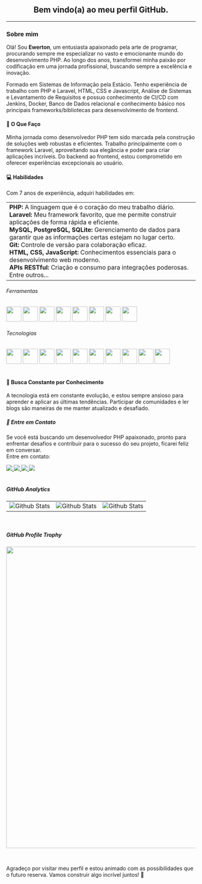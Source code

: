 <div align='center'>
    <h2>Bem vindo(a) ao meu perfil GitHub.</h2>
</div>

<hr>

<div>
    <h3>Sobre mim</h3>
    <p>
        Olá! Sou <b>Ewerton</b>, um entusiasta apaixonado pela arte de programar, procurando sempre me especializar no vasto e emocionante mundo do desenvolvimento PHP. Ao longo dos anos, transformei minha paixão por codificação em uma jornada profissional, buscando sempre a excelência e inovação.
    </p>
    <p>
        Formado em Sistemas de Informação pela Estácio. Tenho experiência de trabalho com PHP e Laravel, HTML, CSS e Javascript, Análise de Sistemas e Levantamento de Requisitos e possuo conhecimento de CI/CD com Jenkins, Docker, Banco de Dados relacional e conhecimento básico nos principais frameworks/bibliotecas para desenvolvimento de frontend.
    </p>
</div>

<div>
<h4>🚀 O Que Faço</h4>
<p>
    Minha jornada como desenvolvedor PHP tem sido marcada pela construção de soluções web robustas e eficientes. Trabalho principalmente com o framework Laravel, aproveitando sua elegância e poder para criar aplicações incríveis. Do backend ao frontend, estou comprometido em oferecer experiências excepcionais ao usuário.
</p>
</div>

<div>
<h4>💻 Habilidades</h4>
<p>
Com 7 anos de experiência, adquiri habilidades em:
</p>
<table>
    <tr>
        <td>
                <b>PHP:</b> A linguagem que é o coração do meu trabalho diário.<br>
                <b>Laravel:</b> Meu framework favorito, que me permite construir aplicações de forma rápida e eficiente.<br>
                <b>MySQL, PostgreSQL, SQLite:</b> Gerenciamento de dados para garantir que as informações certas estejam no lugar certo.<br>
                <b>Git:</b> Controle de versão para colaboração eficaz.<br>
                <b>HTML, CSS, JavaScript:</b> Conhecimentos essenciais para o desenvolvimento web moderno.<br>
                <b>APIs RESTful:</b> Criação e consumo para integrações poderosas.<br>
                Entre outros...
        </td>
    </tr>
</table>

</div>

<div>
    <h6>Ferramentas</h6>
    <img loading="lazy" src="https://cdn.jsdelivr.net/gh/devicons/devicon/icons/linux/linux-original.svg" width="40" height="40"/>
    <img loading="lazy" src="https://cdn.jsdelivr.net/gh/devicons/devicon/icons/vscode/vscode-original.svg" width="40" height="40"/>
    <img loading="lazy" src="https://cdn.jsdelivr.net/gh/devicons/devicon/icons/git/git-original.svg" width="40" height="40"/>
    <img loading="lazy" src="https://img.icons8.com/external-tal-revivo-bold-tal-revivo/40/FFFFFF/external-github-with-cat-logo-an-online-community-for-software-development-logo-bold-tal-revivo.png" width="40" height="40" />
    <img loading="lazy" src="https://cdn.jsdelivr.net/gh/devicons/devicon/icons/gitlab/gitlab-original.svg" width="40" height="40"/>
    <img loading="lazy" src="https://cdn.jsdelivr.net/gh/devicons/devicon/icons/composer/composer-original.svg" width="40" height="40" />
    <img loading="lazy" src="https://cdn.jsdelivr.net/gh/devicons/devicon/icons/docker/docker-original.svg" width="40" height="40"/>
    <img loading="lazy" src="https://cdn.jsdelivr.net/gh/devicons/devicon/icons/jenkins/jenkins-original.svg" width="40" height="40" />
    <h6>Tecnologias</h6>
    <img loading="lazy" src="https://cdn.jsdelivr.net/gh/devicons/devicon/icons/html5/html5-original.svg" width="40" height="40"/>
    <img loading="lazy" src="https://cdn.jsdelivr.net/gh/devicons/devicon/icons/css3/css3-original.svg" width="40" height="40"/>
    <img loading="lazy" src="https://cdn.jsdelivr.net/gh/devicons/devicon/icons/javascript/javascript-original.svg" width="40" height="40"/>
    <img loading="lazy" src="https://cdn.jsdelivr.net/gh/devicons/devicon/icons/bootstrap/bootstrap-original.svg" width="40" height="40" />
    <img loading="lazy" src="https://cdn.jsdelivr.net/gh/devicons/devicon@latest/icons/tailwindcss/tailwindcss-original.svg" width="40" height="40"/>
    <img loading="lazy" src="https://cdn.jsdelivr.net/gh/devicons/devicon/icons/php/php-original.svg" width="40" height="40"/>
    <img loading="lazy" src="https://cdn.jsdelivr.net/gh/devicons/devicon@latest/icons/laravel/laravel-original.svg" width="40" height="40"/>
    <img loading="lazy" src="https://cdn.jsdelivr.net/gh/devicons/devicon/icons/mysql/mysql-original.svg" width="40" height="40"/>
    <img loading="lazy" src="https://cdn.jsdelivr.net/gh/devicons/devicon/icons/postgresql/postgresql-original.svg" width="40" height="40" />
    <img loading="lazy" src="https://cdn.jsdelivr.net/gh/devicons/devicon/icons/redis/redis-original.svg" width="40" height="40"/>
</div>

<br>

<div>
<h4>🌱 Busca Constante por Conhecimento</h4>
<p>
A tecnologia está em constante evolução, e estou sempre ansioso para aprender e aplicar as últimas tendências. Participar de comunidades e ler blogs são maneiras de me manter atualizado e desafiado.
</p>
</div>

<!-- <div>
    <h6>Atualmente estou estudando sobre</h6>
    <img loading="lazy" src="https://cdn.jsdelivr.net/gh/devicons/devicon/icons/typescript/typescript-original.svg" width="40" height="40" />
    <img loading="lazy" src="https://cdn.jsdelivr.net/gh/devicons/devicon/icons/nodejs/nodejs-original.svg" width="40" height="40" />
    <img loading="lazy" src="https://cdn.jsdelivr.net/gh/devicons/devicon/icons/python/python-original.svg" width="40" height="40" />
    <img loading="lazy" src="https://cdn.jsdelivr.net/gh/devicons/devicon@latest/icons/vuejs/vuejs-original.svg" width="40" height="40" />
    <img loading="lazy" src="https://cdn.jsdelivr.net/gh/devicons/devicon@latest/icons/nuxtjs/nuxtjs-original.svg" width="40" height="40" />
</div> 

<br>-->

<div>
<h5>📧 Entre em Contato</h5>
<p>
    Se você está buscando um desenvolvedor PHP apaixonado, pronto para enfrentar desafios e contribuir para o sucesso do seu projeto, ficarei feliz em conversar.
    <br>
    Entre em contato:
</p>
    <a href="https://www.linkedin.com/in/ewertonmotta/" target="_blank">
        <img loading="lazy" src="https://img.shields.io/badge/-LinkedIn-%230077B5?style=for-the-badge&logo=linkedin&logoColor=white">
    </a>
    <a href="https://instagram.com/ewerton.dev/" target="_blank">
        <img loading="lazy" src="https://img.shields.io/badge/-Instagram-%23E4405F?style=for-the-badge&logo=instagram&logoColor=white">
    </a>
    <a href = "mailto:contato@ewerton.dev" target="_blank">
        <img loading="lazy" src="https://img.shields.io/badge/Email-D14836?style=for-the-badge&logo=maildotru&logoColor=white">
    </a>
    <a href = "https://wa.me/5521979945945" target="_blank">
        <img loading="lazy" src="https://img.shields.io/badge/whatsapp-25d366?style=for-the-badge&logo=whatsapp&logoColor=white">
    </a>
</div>

<br>

<div>
<h5>GitHub Analytics</h5>
<table border='0'>
  <tr>
    <td>
      <img
        align="center"
        src="https://github-readme-stats.vercel.app/api?username=ewertonmotta&theme=dark&hide_border=false&include_all_commits=true"
        alt="Github Stats"
      />
    </td>
    <td>
      <img
        align="center"
        src="https://github-readme-stats.vercel.app/api/top-langs/?username=ewertonmotta&theme=dark&hide_border=false&include_all_commits=true&count_private=true&layout=compact"
        alt="Github Stats"
      />
    </td>
    <td>
      <img
        align="center"
        src="https://github-readme-streak-stats.herokuapp.com/?user=ewertonmotta&theme=dark&hide_border=false"
        alt="Github Stats"
      />
    </td>
  </tr>
</table>
</div>

<br>

<div>
<h5>GitHub Profile Trophy</h5>

<p align="center">
  <a
    href="https://github.com/ryo-ma/github-profile-trophy"
    title="repositório de troféus"
  >
    <img
      width="800"
      src="https://github-profile-trophy.vercel.app/?username=ewertonmotta&column=8&theme=darkhub&no-frame=true&no-bg=true"
    />
  </a>
</p>
</div>

<br>

<div>
<p>Agradeço por visitar meu perfil e estou animado com as possibilidades que o futuro reserva. Vamos construir algo incrível juntos! 🚀</p>
</div>
